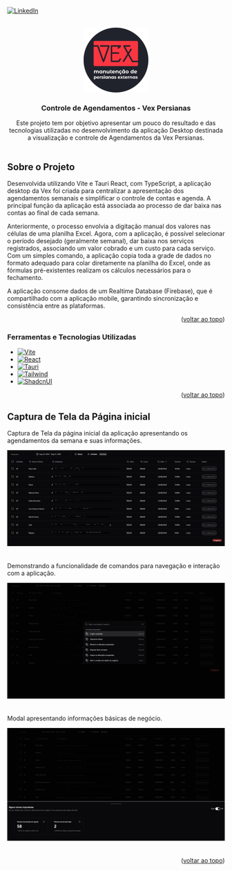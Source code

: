 <a id="readme-top"></a>

[![LinkedIn][linkedin-shield]][linkedin-url]



<!-- PROJECT LOGO -->
<br />
<div align="center">
  <a href="https://github.com/lelematos/repo_name">
    <img src="images/logo.png" alt="Logo" width="150" height="150">
  </a>
<h3 align="center">Controle de Agendamentos - Vex Persianas</h3>
  <p align="center">
    Este projeto tem por objetivo apresentar um pouco do resultado e das tecnologias utilizadas no desenvolvimento da aplicação Desktop destinada a visualização e controle de Agendamentos da Vex Persianas.
    <br />
    <br />
  </p>
</div>

<!-- ABOUT THE PROJECT -->
## Sobre o Projeto

Desenvolvida utilizando Vite e Tauri React, com TypeScript, a aplicação desktop da Vex foi criada para centralizar a apresentação dos agendamentos semanais e simplificar o controle de contas e agenda. A principal função da aplicação está associada ao processo de dar baixa nas contas ao final de cada semana.

Anteriormente, o processo envolvia a digitação manual dos valores nas células de uma planilha Excel. Agora, com a aplicação, é possível selecionar o período desejado (geralmente semanal), dar baixa nos serviços registrados, associando um valor cobrado e um custo para cada serviço. Com um simples comando, a aplicação copia toda a grade de dados no formato adequado para colar diretamente na planilha do Excel, onde as fórmulas pré-existentes realizam os cálculos necessários para o fechamento.

A aplicação consome dados de um Realtime Database (Firebase), que é compartilhado com a aplicação mobile, garantindo sincronização e consistência entre as plataformas.


<p align="right">(<a href="#readme-top">voltar ao topo</a>)</p>



### Ferramentas e Tecnologias Utilizadas

* [![Vite][Vite]][Vite-url]
* [![React][React.js]][React-url]
* [![Tauri][Tauri]][Tauri-url]
* [![Tailwind][Tailwind]][Tailwind-url]
* [![ShadcnUI][ShadcnUI]][ShadcnUI-url]

<p align="right">(<a href="#readme-top">voltar ao topo</a>)</p>

## Captura de Tela da Página inicial

<div>
    <p>Captura de Tela da página inicial da aplicação apresentando os agendamentos da semana e suas informações.</p>
    <img style="padding-bottom: 20px" src="images/pagina-principal.png"/>
    <p>Demonstrando a funcionalidade de comandos para navegação e interação com a aplicação.</p>
    <img style="padding-bottom: 20px" src="images/menu-comandos.png"/>
    <p>Modal apresentando informações básicas de negócio.</p>
    <img style="padding-bottom: 20px" src="images/modal-dados-negocio.png"/>
</div>

<p align="right">(<a href="#readme-top">voltar ao topo</a>)</p>

<!-- MARKDOWN LINKS & IMAGES -->
<!-- https://www.markdownguide.org/basic-syntax/#reference-style-links -->
[linkedin-shield]: https://img.shields.io/badge/-LinkedIn-black.svg?style=for-the-badge&logo=linkedin&colorB=555
[linkedin-url]: https://www.linkedin.com/in/leandro-matos-2275521a3/

[Vite]: https://img.shields.io/badge/Vite-ffffff?style=for-the-badge&logo=vite&logoColor=646CFF
[Vite-url]: https://vitejs.dev/

[React.js]: https://img.shields.io/badge/React-20232A?style=for-the-badge&logo=react&logoColor=61DAFB
[React-url]: https://reactjs.org/

[Tauri]: https://img.shields.io/badge/Tauri-fff?style=for-the-badge&logo=tauri&logoColor=24C8D8
[Tauri-url]: https://tauri.app/

[Tailwind]: https://img.shields.io/badge/Tailwind%20CSS-fff?style=for-the-badge&logo=tailwindcss&logoColor=06B6D4
[Tailwind-url]: https://tailwindcss.com/

[ShadcnUI]: https://img.shields.io/badge/Shadcn%20UI-fff?style=for-the-badge&logo=shadcnui&logoColor=000
[ShadcnUI-url]: https://tailwindcss.com/